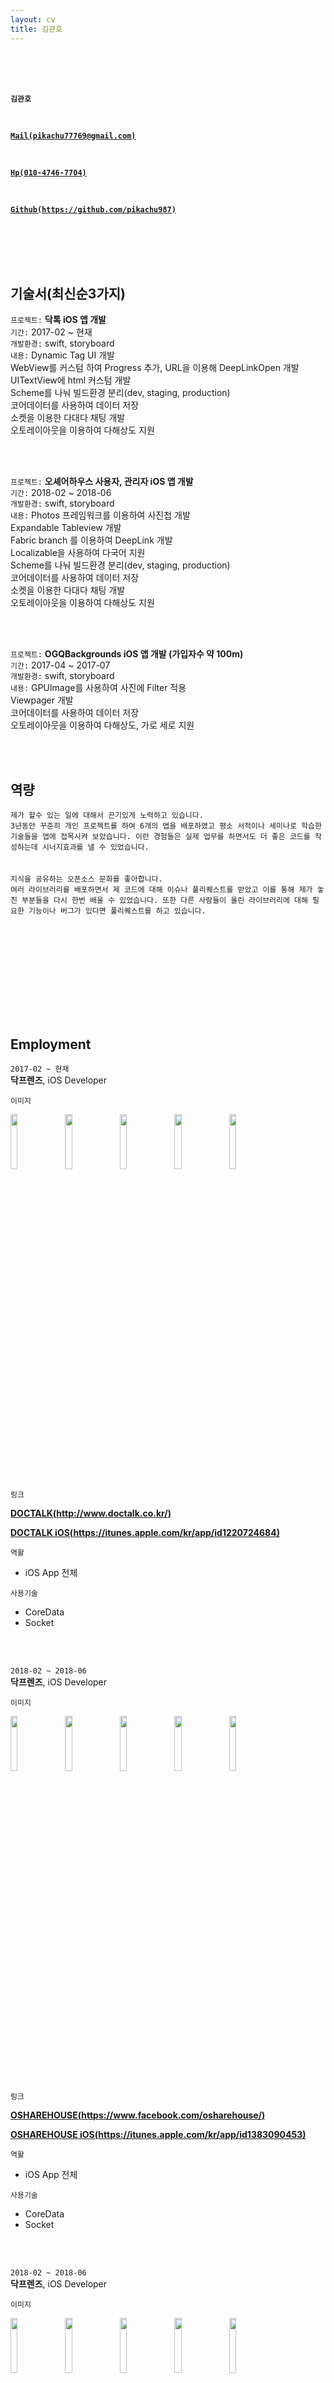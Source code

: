```yaml
---
layout: cv
title: 김관호
---
```



<br><br><br>

__`김관호`__

<br>

<a href="mailto:pikachu77769@gmail.com" style="font-weight: bold;">`Mail(pikachu77769@gmail.com)`</a>

<br>

<a href="tel:010-4746-7704" style="font-weight: bold;">`Hp(010-4746-7704)`</a>

<br>

<a href="https://github.com/pikachu987/" style="font-weight: bold;">`Github(https://github.com/pikachu987)`</a>


<br/><br/><br><br>






## 기술서(최신순3가지)

`프로젝트:` __닥톡 iOS 앱 개발__<br>
`기간:` 2017-02 ~ 현재<br>
`개발환경:` swift, storyboard<br>
`내용:` Dynamic Tag UI 개발<br>
WebView를 커스텀 하여 Progress 추가, URL을 이용해 DeepLinkOpen 개발<br>
UITextView에 html 커스텀 개발<br>
Scheme를 나눠 빌드환경 분리(dev, staging, production)<br>
코어데이터를 사용하여 데이터 저장<br>
소켓을 이용한 다대다 채팅 개발<br>
오토레이아웃을 이용하여 다해상도 지원<br>

<br><br>

`프로젝트:` __오셰어하우스 사용자, 관리자 iOS 앱 개발__<br>
`기간:` 2018-02 ~ 2018-06<br>
`개발환경:` swift, storyboard<br>
`내용:` Photos 프레임워크를 이용하여 사진첩 개발<br>
Expandable Tableview 개발<br>
Fabric branch 를 이용하여 DeepLink 개발<br>
Localizable을 사용하여 다국어 지원<br>
Scheme를 나눠 빌드환경 분리(dev, staging, production)<br>
코어데이터를 사용하여 데이터 저장<br>
소켓을 이용한 다대다 채팅 개발<br>
오토레이아웃을 이용하여 다해상도 지원<br>

<br><br>

`프로젝트:` __OGQBackgrounds iOS 앱 개발 (가입자수 약 100m)__<br>
`기간:` 2017-04 ~ 2017-07<br>
`개발환경:` swift, storyboard<br>
`내용:` GPUImage를 사용하여 사진에 Filter 적용<br>
Viewpager 개발<br>
코어데이터를 사용하여 데이터 저장<br>
오토레이아웃을 이용하여 다해상도, 가로 세로 지원<br>

<br><br>


## 역량

`제가 할수 있는 일에 대해서 끈기있게 노력하고 있습니다.`<br>
`3년동안 꾸준히 개인 프로젝트를 하여 6개의 앱을 배포하였고 평소 서적이나 세미나로 학습한 기술들을 앱에 접목시켜 보았습니다. 이런 경험들은 실제 업무를 하면서도 더 좋은 코드를 작성하는데 시너지효과를 낼 수 있었습니다.`<br>
<br><br>
`지식을 공유하는 오픈소스 문화를 좋아합니다.`<br>
`여러 라이브러리를 배포하면서 제 코드에 대해 이슈나 풀리퀘스트를 받았고 이를 통해 제가 놓친 부분들을 다시 한번 배울 수 있었습니다. 또한 다른 사람들이 올린 라이브러리에 대해 필요한 기능이나 버그가 있다면 풀리퀘스트를 하고 있습니다.`

<br><br><br><br>





<br><br><br><br>




## Employment




`2017-02 ~ 현재`
<br/>
__닥프렌즈__, iOS Developer

`이미지`

<a href="https://pikachu987.github.io/cv/app/company/docfriends/doctalk1.png"><img src="https://pikachu987.github.io/cv/app/company/docfriends/doctalk1.png" width="15%"></a>&nbsp;&nbsp;
<a href="https://pikachu987.github.io/cv/app/company/docfriends/doctalk2.png"><img src="https://pikachu987.github.io/cv/app/company/docfriends/doctalk2.png" width="15%"></a>&nbsp;&nbsp;
<a href="https://pikachu987.github.io/cv/app/company/docfriends/doctalk3.png"><img src="https://pikachu987.github.io/cv/app/company/docfriends/doctalk3.png" width="15%"></a>&nbsp;&nbsp;
<a href="https://pikachu987.github.io/cv/app/company/docfriends/doctalk4.png"><img src="https://pikachu987.github.io/cv/app/company/docfriends/doctalk4.png" width="15%"></a>&nbsp;&nbsp;
<a href="https://pikachu987.github.io/cv/app/company/docfriends/doctalk5.png"><img src="https://pikachu987.github.io/cv/app/company/docfriends/doctalk5.png" width="15%"></a>&nbsp;&nbsp;

`링크`

__[DOCTALK(http://www.doctalk.co.kr/)](http://www.doctalk.co.kr/)__

__[DOCTALK iOS(https://itunes.apple.com/kr/app/id1220724684)](https://itunes.apple.com/kr/app/id1220724684)__

`역활`

* iOS App 전체

`사용기술`

* CoreData
* Socket

<br><br>






`2018-02 ~ 2018-06`
<br/>
__닥프렌즈__, iOS Developer

`이미지`

<a href="https://pikachu987.github.io/cv/app/company/docfriends/oshare1.png"><img src="https://pikachu987.github.io/cv/app/company/docfriends/oshare1.png" width="15%"></a>&nbsp;&nbsp;
<a href="https://pikachu987.github.io/cv/app/company/docfriends/oshare2.png"><img src="https://pikachu987.github.io/cv/app/company/docfriends/oshare2.png" width="15%"></a>&nbsp;&nbsp;
<a href="https://pikachu987.github.io/cv/app/company/docfriends/oshare3.png"><img src="https://pikachu987.github.io/cv/app/company/docfriends/oshare3.png" width="15%"></a>&nbsp;&nbsp;
<a href="https://pikachu987.github.io/cv/app/company/docfriends/oshare4.png"><img src="https://pikachu987.github.io/cv/app/company/docfriends/oshare4.png" width="15%"></a>&nbsp;&nbsp;
<a href="https://pikachu987.github.io/cv/app/company/docfriends/oshare5.png"><img src="https://pikachu987.github.io/cv/app/company/docfriends/oshare5.png" width="15%"></a>&nbsp;&nbsp;

`링크`

__[OSHAREHOUSE(https://www.facebook.com/osharehouse/)](https://www.facebook.com/osharehouse/)__

__[OSHAREHOUSE iOS(https://itunes.apple.com/kr/app/id1383090453)](https://itunes.apple.com/kr/app/id1383090453)__

`역활`

* iOS App 전체

`사용기술`

* CoreData
* Socket

<br><br>











`2018-02 ~ 2018-06`
<br/>
__닥프렌즈__, iOS Developer

`이미지`

<a href="https://pikachu987.github.io/cv/app/company/docfriends/oshareadmin1.png"><img src="https://pikachu987.github.io/cv/app/company/docfriends/oshareadmin1.png" width="15%"></a>&nbsp;&nbsp;
<a href="https://pikachu987.github.io/cv/app/company/docfriends/oshareadmin2.png"><img src="https://pikachu987.github.io/cv/app/company/docfriends/oshareadmin2.png" width="15%"></a>&nbsp;&nbsp;
<a href="https://pikachu987.github.io/cv/app/company/docfriends/oshareadmin3.png"><img src="https://pikachu987.github.io/cv/app/company/docfriends/oshareadmin3.png" width="15%"></a>&nbsp;&nbsp;
<a href="https://pikachu987.github.io/cv/app/company/docfriends/oshareadmin4.png"><img src="https://pikachu987.github.io/cv/app/company/docfriends/oshareadmin4.png" width="15%"></a>&nbsp;&nbsp;
<a href="https://pikachu987.github.io/cv/app/company/docfriends/oshareadmin5.png"><img src="https://pikachu987.github.io/cv/app/company/docfriends/oshareadmin5.png" width="15%"></a>&nbsp;&nbsp;

`링크`

__[OSHAREHOUSE(https://www.facebook.com/osharehouse/)](https://www.facebook.com/osharehouse/)__

__[OSHAREHOUSE ADMIN iOS(https://itunes.apple.com/kr/app/id1351570974)](https://itunes.apple.com/kr/app/id1351570974)__

`역활`

* iOS App 전체

`사용기술`

* CoreData
* Socket

<br><br>








`2017-04 ~ 2017-07`
<br/>
__OGQ__, iOS Developer

`이미지`

<a href="https://pikachu987.github.io/cv/app/company/docfriends/ogq1.jpg"><img src="https://pikachu987.github.io/cv/app/company/docfriends/ogq1.jpg" width="15%"></a>&nbsp;&nbsp;
<a href="https://pikachu987.github.io/cv/app/company/docfriends/ogq2.jpg"><img src="https://pikachu987.github.io/cv/app/company/docfriends/ogq2.jpg" width="15%"></a>&nbsp;&nbsp;
<a href="https://pikachu987.github.io/cv/app/company/docfriends/ogq3.jpg"><img src="https://pikachu987.github.io/cv/app/company/docfriends/ogq3.jpg" width="15%"></a>&nbsp;&nbsp;
<a href="https://pikachu987.github.io/cv/app/company/docfriends/ogq4.jpg"><img src="https://pikachu987.github.io/cv/app/company/docfriends/ogq4.jpg" width="15%"></a>&nbsp;&nbsp;
<a href="https://pikachu987.github.io/cv/app/company/docfriends/ogq5.jpg"><img src="https://pikachu987.github.io/cv/app/company/docfriends/ogq5.jpg" width="15%"></a>&nbsp;&nbsp;

`링크`

__[OGQ(http://www.ogqcorp.com/)](http://www.ogqcorp.com/)__

__[OGQ iOS(https://itunes.apple.com/app/id541860561)](https://itunes.apple.com/app/id541860561)__

`역활`

* iOS App Objective-C 로 되어있던 앱을 Swift3로 변환
* iOS App 햄버거 메뉴로 되어있던 버전4를 하단탭 메뉴 버전5로 리뉴얼

`사용기술`

* Keychain
* GPUImage

<br><br>













`2016-11 ~ 2017-01`
<br/>

iOS Developer(프리랜서)


`이미지`

<a href="https://pikachu987.github.io/cv/app/company/et/1.jpg"><img src="https://pikachu987.github.io/cv/app/company/et/1.jpg" width="15%"></a>&nbsp;&nbsp;
<a href="https://pikachu987.github.io/cv/app/company/et/2.jpg"><img src="https://pikachu987.github.io/cv/app/company/et/2.jpg" width="15%"></a>&nbsp;&nbsp;
<a href="https://pikachu987.github.io/cv/app/company/et/3.jpg"><img src="https://pikachu987.github.io/cv/app/company/et/3.jpg" width="15%"></a>&nbsp;&nbsp;
<a href="https://pikachu987.github.io/cv/app/company/et/4.jpg"><img src="https://pikachu987.github.io/cv/app/company/et/4.jpg" width="15%"></a>&nbsp;&nbsp;
<a href="https://pikachu987.github.io/cv/app/company/et/5.jpg"><img src="https://pikachu987.github.io/cv/app/company/et/5.jpg" width="15%"></a>&nbsp;&nbsp;

`링크`

__[KMS ExpertT(http://www.expertt.cn)](http://www.expertt.cn/)__

__[KMS ExpertT iOS(https://itunes.apple.com/kr/app/id1180869787)](https://itunes.apple.com/kr/app/id1180869787)__

`역활`

* iOS App 전체

`사용기술`

* Realm
* Quickblox-WebRTC
* SQLite
* VOIP
* apns


<br><br>

















`2016-06 ~ 2016-11`
<br/>

__시전소프트__, iOS Developer

`이미지`

<a href="https://pikachu987.github.io/cv/app/company/jundan/1.jpg"><img src="https://pikachu987.github.io/cv/app/company/jundan/1.jpg" width="15%"></a>&nbsp;&nbsp;
<a href="https://pikachu987.github.io/cv/app/company/jundan/2.jpg"><img src="https://pikachu987.github.io/cv/app/company/jundan/2.jpg" width="15%"></a>&nbsp;&nbsp;
<a href="https://pikachu987.github.io/cv/app/company/jundan/3.jpg"><img src="https://pikachu987.github.io/cv/app/company/jundan/3.jpg" width="15%"></a>&nbsp;&nbsp;
<a href="https://pikachu987.github.io/cv/app/company/jundan/4.jpg"><img src="https://pikachu987.github.io/cv/app/company/jundan/4.jpg" width="15%"></a>&nbsp;&nbsp;
<a href="https://pikachu987.github.io/cv/app/company/jundan/5.jpg"><img src="https://pikachu987.github.io/cv/app/company/jundan/5.jpg" width="15%"></a>&nbsp;&nbsp;

`언어`

* swift

`링크`

__[전단지존 (company.flyerszone.co.kr)](http://company.flyerszone.co.kr/)__

__[전단지존 iOS(https://itunes.apple.com/kr/app/id1121488884)](https://itunes.apple.com/kr/app/id1121488884)__


<br/>

`역활`

- iOS App 전체


<br><br>





















## Individual Projects









`2018-01 ~ 2018-01`

<br/>

__MakeGIF: 움짤 그림 만들기 앱__

GIF 움짤만들기 앱

● 터치로 쉽게 움짤을 만들수 있습니다.<br/>
● 펜 색과 사이즈를 조절할수 있습니다.<br/>
● 배경색과 배경이미지를 변경할수 있습니다.<br/>
● 갤러리에 저장된 사진들을 GIF로 변경할수 있습니다.<br/>
● 갤러리에 저장된 사진들을 원모양 GIF로 변경할수 있습니다.<br/>
● GIF 이미지들을 일반 사진으로 변경할 수 있습니다.<br/>

`이미지`

<a href="https://pikachu987.github.io/cv/app/individual/makegif/1.png"><img src="https://pikachu987.github.io/cv/app/individual/makegif/1.png" width="15%"></a>&nbsp;&nbsp;
<a href="https://pikachu987.github.io/cv/app/individual/makegif/2.png"><img src="https://pikachu987.github.io/cv/app/individual/makegif/2.png" width="15%"></a>&nbsp;&nbsp;
<a href="https://pikachu987.github.io/cv/app/individual/makegif/3.png"><img src="https://pikachu987.github.io/cv/app/individual/makegif/3.png" width="15%"></a>&nbsp;&nbsp;
<a href="https://pikachu987.github.io/cv/app/individual/makegif/4.png"><img src="https://pikachu987.github.io/cv/app/individual/makegif/4.png" width="15%"></a>&nbsp;&nbsp;
<a href="https://pikachu987.github.io/cv/app/individual/makegif/5.png"><img src="https://pikachu987.github.io/cv/app/individual/makegif/5.png" width="15%"></a>&nbsp;&nbsp;


`언어`

* Swift

`링크`

MakeGIF App [(https://itunes.apple.com/us/app/id1332469018)](https://itunes.apple.com/us/app/id1332469018)

`역활`

- iOS App

`사용기술`

* OpenGL

<br><br>












`2018-01 ~ 2018-01`

<br/>

__FakeCall: 가짜전화 앱__

아이폰용 가짜전화 앱


● 기존 휴대폰의 연락처에 있는 사람들에게 가짜로 전화를 걸 수 있습니다.<br/>
● 새로운 연락처를 등록해서 가짜로 전화를 걸 수 있습니다.<br/>
● 기존 연락처나 새로운 연락처에서 전화를 걸게 할 수 있습니다.<br/>
● 전화왔을 때 알림음과 진동, 배경화면을 바꿀 수 있습니다.<br/>

`이미지`

<a href="https://pikachu987.github.io/cv/app/individual/fakecall/en1.png"><img src="https://pikachu987.github.io/cv/app/individual/fakecall/en1.png" width="15%"></a>&nbsp;&nbsp;
<a href="https://pikachu987.github.io/cv/app/individual/fakecall/en2.png"><img src="https://pikachu987.github.io/cv/app/individual/fakecall/en2.png" width="15%"></a>&nbsp;&nbsp;
<a href="https://pikachu987.github.io/cv/app/individual/fakecall/en3.png"><img src="https://pikachu987.github.io/cv/app/individual/fakecall/en3.png" width="15%"></a>&nbsp;&nbsp;
<a href="https://pikachu987.github.io/cv/app/individual/fakecall/en4.png"><img src="https://pikachu987.github.io/cv/app/individual/fakecall/en4.png" width="15%"></a>&nbsp;&nbsp;
<a href="https://pikachu987.github.io/cv/app/individual/fakecall/en5.png"><img src="https://pikachu987.github.io/cv/app/individual/fakecall/en5.png" width="15%"></a>&nbsp;&nbsp;


`언어`

* Swift

`링크`

FakeCall App [(https://itunes.apple.com/us/app/id1330370713)](https://itunes.apple.com/us/app/id1330370713)

`역활`

- iOS App

`사용기술`

* CoreData

<br><br>






<!-- fixed -->
<br><br><br><br><br>








`2017-12 ~ 2017-12`

<br/>

__Script: 대본공부 앱__

아이폰용 대본공부 앱

● 나에게 맞는 앱 디자인을 선택할 수 있습니다.<br/>
● 중요 문장을 추가할수 있습니다.<br/>
● 대본, 중요 문장에서 검색을 할수 있습니다.<br/>
● 대본, 중요 문장을 번역할 수 있습니다.<br/>
● 중요 문장에 태그를 선택할수 있습니다.<br/>
● 대본에 따라 자신이 마지막 공부한 위치로 돌아갈 수 있습니다.<br/>
● 대본과 중요문장을 저장할수 있습니다. 데이터는 서버에 저장되지 않고 휴대폰 기기에 저장되기 때문에 다른 사람들에게 노출되지 않고 다시 불러올 수 있습니다.<br/>

`이미지`

<a href="https://pikachu987.github.io/cv/app/individual/script/1.jpg"><img src="https://pikachu987.github.io/cv/app/individual/script/1.jpg" width="15%"></a>&nbsp;&nbsp;
<a href="https://pikachu987.github.io/cv/app/individual/script/2.jpg"><img src="https://pikachu987.github.io/cv/app/individual/script/2.jpg" width="15%"></a>&nbsp;&nbsp;
<a href="https://pikachu987.github.io/cv/app/individual/script/3.jpg"><img src="https://pikachu987.github.io/cv/app/individual/script/3.jpg" width="15%"></a>&nbsp;&nbsp;
<a href="https://pikachu987.github.io/cv/app/individual/script/4.jpg"><img src="https://pikachu987.github.io/cv/app/individual/script/4.jpg" width="15%"></a>&nbsp;&nbsp;
<a href="https://pikachu987.github.io/cv/app/individual/script/5.jpg"><img src="https://pikachu987.github.io/cv/app/individual/script/5.jpg" width="15%"></a>&nbsp;&nbsp;


`언어`

* Swift

`링크`

Script App [(https://itunes.apple.com/us/app/id1319037733)](https://itunes.apple.com/us/app/id1319037733)

`역활`

- iOS App

`사용기술`

* CoreData
* Keychain
* ZipArchive

<br><br>
















`2017-01 ~ 2017-01`

<br/>

__Markdown: 마크다운 앱__

아이폰용 마크다운 에디터

● 마크다운을 적을수 있다.<br>
● 마크다운을 적기 편하게 키보드 상단에 여러가지 버튼이 있다.<br>
● 마크다운을 적으면서 마크다운 미리보기를 할 수 있다.<br>
● 마크다운을 저장할 수 있다.<br>
● 마크다운을 공유할 수 있다.<br>

`이미지`

<a href="https://pikachu987.github.io/cv/app/individual/markdown/1.jpeg"><img src="https://pikachu987.github.io/cv/app/individual/markdown/1.jpeg" width="15%"></a>&nbsp;&nbsp;
<a href="https://pikachu987.github.io/cv/app/individual/markdown/2.jpeg"><img src="https://pikachu987.github.io/cv/app/individual/markdown/2.jpeg" width="15%"></a>&nbsp;&nbsp;
<a href="https://pikachu987.github.io/cv/app/individual/markdown/3.jpeg"><img src="https://pikachu987.github.io/cv/app/individual/markdown/3.jpeg" width="15%"></a>&nbsp;&nbsp;


`링크`

Markdown App [(https://itunes.apple.com/us/app/editeo/id1195478325)](https://itunes.apple.com/us/app/markdown/id1195478325?l=ko&ls=1&mt=8)

`역활`

- iOS App

`사용기술`

* CoreData

<br><br>







<!-- fixed -->
<br><br><br><br><br><br><br><br><br>






`2017-01 ~ 2017-01`

<br/>

__Memo: 메모장 앱__

간단하게 메모를 하거나 메모장에 이미지를 넣을 수 있고 보안을 걸수 있는 앱

● 메모장에 펜으로 그림을 그릴수 있다.<br>
● 펜의 색, 크기를 바꿀수 있다.<br>
● 지우개로 펜으로 그린 것을 지울수 있고 지우개 크기를 바꿀수 있다.<br>
● 배경색을 바꿀수 있다.<br>
● 카메라(필터적용), 갤러리, 아이콘을 가져와서 크기를 조절해서 메모장에 올려놓을수 있다.<br>
● 텍스트를 만들어서 메모장에 올려놓을수 있다.<br>
● 저장, 삭제, 공유가 가능하며 메모마다 잠금(지문인식)을 걸어놓을 수 있다.<br>
● 잠금이 된 메모는 저장, 삭제, 공유, 보기를 하려면 지문인식 또는 잠금설정할때 입력한 비밀번호를 입력하여야 할 수 있다.<br>

`이미지`

<a href="https://pikachu987.github.io/cv/app/individual/memo/1.jpeg"><img src="https://pikachu987.github.io/cv/app/individual/memo/1.jpeg" width="15%"></a>&nbsp;&nbsp;
<a href="https://pikachu987.github.io/cv/app/individual/memo/2.jpeg"><img src="https://pikachu987.github.io/cv/app/individual/memo/2.jpeg" width="15%"></a>&nbsp;&nbsp;
<a href="https://pikachu987.github.io/cv/app/individual/memo/3.jpeg"><img src="https://pikachu987.github.io/cv/app/individual/memo/3.jpeg" width="15%"></a>&nbsp;&nbsp;
<a href="https://pikachu987.github.io/cv/app/individual/memo/4.jpeg"><img src="https://pikachu987.github.io/cv/app/individual/memo/4.jpeg" width="15%"></a>&nbsp;&nbsp;
<a href="https://pikachu987.github.io/cv/app/individual/memo/5.jpeg"><img src="https://pikachu987.github.io/cv/app/individual/memo/5.jpeg" width="15%"></a>&nbsp;&nbsp;


`언어`

* swift

`링크`

Memo App [(https://itunes.apple.com/us/app/editeo/id1194457669)](https://itunes.apple.com/us/app/memo/id1194457669?l=ko&ls=1&mt=8)

`역활`

- iOS App

`사용기술`

- Realm
- Firebase

<br><br>












`2017-01 ~ 2017-01`
<br/>

__Editor: 이미지 합성 앱__

이미지끼리 합성을 할 수 있는 앱

● 갤러리, 카메라(필터), 웹사이트, 저장된이미지, 지도에서 원하는 영역을 자르고 저장할 수 있다.<br>
● 원하는 영역을 타원으로 자를 수 있다.<br>
● 지도에서 원하는 부분에 원하는 아이콘의 마커를 남길수 있다.<br>
● 저장한 이미지들을 서로 합성을 할 수 있고 이미지들 간의 순서를 조절할 수 있다.<br>
● 배경색을 바꿀 수 있고 텍스트를 넣을 수 있고 합성한 이미지를 저장할 수 있다.<br>
● 저장된 이미지를 갤러리저장, 공유하기, 삭제 할 수있다.(복수 선택 가능)<br>

`이미지`

<a href="https://pikachu987.github.io/cv/app/individual/editor/1.jpg"><img src="https://pikachu987.github.io/cv/app/individual/editor/1.jpg" width="15%"></a>&nbsp;&nbsp;
<a href="https://pikachu987.github.io/cv/app/individual/editor/2.jpg"><img src="https://pikachu987.github.io/cv/app/individual/editor/2.jpg" width="15%"></a>&nbsp;&nbsp;
<a href="https://pikachu987.github.io/cv/app/individual/editor/3.jpg"><img src="https://pikachu987.github.io/cv/app/individual/editor/3.jpg" width="15%"></a>&nbsp;&nbsp;
<a href="https://pikachu987.github.io/cv/app/individual/editor/4.jpg"><img src="https://pikachu987.github.io/cv/app/individual/editor/4.jpg" width="15%"></a>&nbsp;&nbsp;
<a href="https://pikachu987.github.io/cv/app/individual/editor/5.jpg"><img src="https://pikachu987.github.io/cv/app/individual/editor/5.jpg" width="15%"></a>&nbsp;&nbsp;


`언어`

* swift

`링크`

Editor App [(https://itunes.apple.com/us/app/editeo/id1192981741)](https://itunes.apple.com/us/app/editeo/id1192981741?l=ko&ls=1&mt=8)

`역활`

- iOS App

`사용기술`

- Realm
- Firebase






<br><br>




## Team Projects

`2018-01 ~ 2018-01`

<br/>

__일루와: 중간 장소 지정해주는 앱__

<a href="https://www.facebook.com/unithonWithU/">6회 유니톤(대학 해커톤) 우수상</a>&nbsp;&nbsp;


`이미지`

<a href="https://pikachu987.github.io/cv/app/team/common/1.png"><img src="https://pikachu987.github.io/cv/app/team/common/1.png" width="15%"></a>&nbsp;&nbsp;
<a href="https://pikachu987.github.io/cv/app/team/common/2.png"><img src="https://pikachu987.github.io/cv/app/team/common/2.png" width="15%"></a>&nbsp;&nbsp;
<a href="https://pikachu987.github.io/cv/app/team/common/3.png"><img src="https://pikachu987.github.io/cv/app/team/common/3.png" width="15%"></a>&nbsp;&nbsp;
<a href="https://pikachu987.github.io/cv/app/team/common/4.png"><img src="https://pikachu987.github.io/cv/app/team/common/4.png" width="15%"></a>&nbsp;&nbsp;
<a href="https://pikachu987.github.io/cv/app/team/common/5.png"><img src="https://pikachu987.github.io/cv/app/team/common/5.png" width="15%"></a>&nbsp;&nbsp;
<a href="https://pikachu987.github.io/cv/app/team/common/6.png"><img src="https://pikachu987.github.io/cv/app/team/common/6.png" width="15%"></a>&nbsp;&nbsp;


`언어`

- Swift

`역활`

- iOS 앱 기본 틀
- iOS 앱 페이지들 연결
- iOS 앱 통신 모듈



<br><br>

`2018-04 ~ 2018-05`

<br/>

__답정너: 두가지 선택사항을 투표하는 앱__

`이미지`

<a href="https://pikachu987.github.io/cv/app/team/vote/1.jpeg"><img src="https://pikachu987.github.io/cv/app/team/vote/1.jpeg" width="15%"></a>&nbsp;&nbsp;
<a href="https://pikachu987.github.io/cv/app/team/vote/2.jpeg"><img src="https://pikachu987.github.io/cv/app/team/vote/2.jpeg" width="15%"></a>&nbsp;&nbsp;
<a href="https://pikachu987.github.io/cv/app/team/vote/3.jpeg"><img src="https://pikachu987.github.io/cv/app/team/vote/3.jpeg" width="15%"></a>&nbsp;&nbsp;
<a href="https://pikachu987.github.io/cv/app/team/vote/4.jpeg"><img src="https://pikachu987.github.io/cv/app/team/vote/4.jpeg" width="15%"></a>&nbsp;&nbsp;
<a href="https://pikachu987.github.io/cv/app/team/vote/5.jpeg"><img src="https://pikachu987.github.io/cv/app/team/vote/5.jpeg" width="15%"></a>&nbsp;&nbsp;

`링크`

Vote App [(https://itunes.apple.com/us/app/vote/id1379000768)](https://itunes.apple.com/us/app/vote/id1379000768?l=ko&ls=1&mt=8)


`언어`

- Swift

`역활`

- iOS 앱 전체
















<br>



## Etc





`2018-06 ~`

<br/>

`부스트코스 iOS 리뷰어 역활`




<br/><br/>




`2018-03 ~ 2018-08`

<br/>

`디프만 동아리 iOS 개발자 참여`




<br/>


## Certifications

`2016` 네트워크관리사 (한국정보통신자격협회)






<br>

## Links

* <i class="fa fa-envelope"></i> <a href="mailto:pikachu77769@gmail.com">pikachu77769@gmail.com</a><br />
*  <i class="fa fa-facebook"></i> <a href="http://facebook.com/gaunho.kim">gaunho.kim</a><br />
* <i class="fa fa-github"></i> <a href="http://github.com/pikachu987">pikachu987</a><br />
*  <i class="fa fa-instagram"></i> <a href="https://www.instagram.com/gwanhoooo/">@gwanhoooo</a><br />
